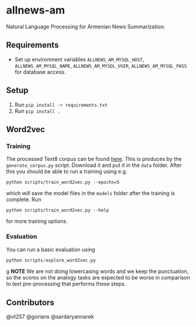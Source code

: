 # allnews-am
Natural Language Processing for Armenian News Summarization.

## Requirements
- Set up environment variables `ALLNEWS_AM_MYSQL_HOST`, `ALLNEWS_AM_MYSQL_NAME`, `ALLNEWS_AM_MYSQL_USER`, 
`ALLNEWS_AM_MYSQL_PASS` for database access.

## Setup
1. Run `pip install -r requirements.txt`
1. Run `pip install .`

## Word2vec 
### Training
The processed Text8 corpus can be found 
[here](https://storage.googleapis.com/allnews_am/corpus). 
This is produces by the `generate_corpus.py` script.
Download it and put it in the `data` folder. After 
this you should be able to run a training using e.g.
```
python scripts/train_word2vec.py --epochs=5
```
which will save the model files in the `models` folder after
the training is complete. Run
```
python scripts/train_word2vec.py --help
```
for more training options.

### Evaluation
You can run a basic evaluation using
```python
python scripts/explore_word2vec.py
```
g
**NOTE** We are not doing lowercasing words and we keep the punctuation,
so the scores on the analogy tasks are expected to be worse in comparison
to text pre-processing that performs these steps.

## Contributors
@vt257
@gorians
@sardaryannarek

